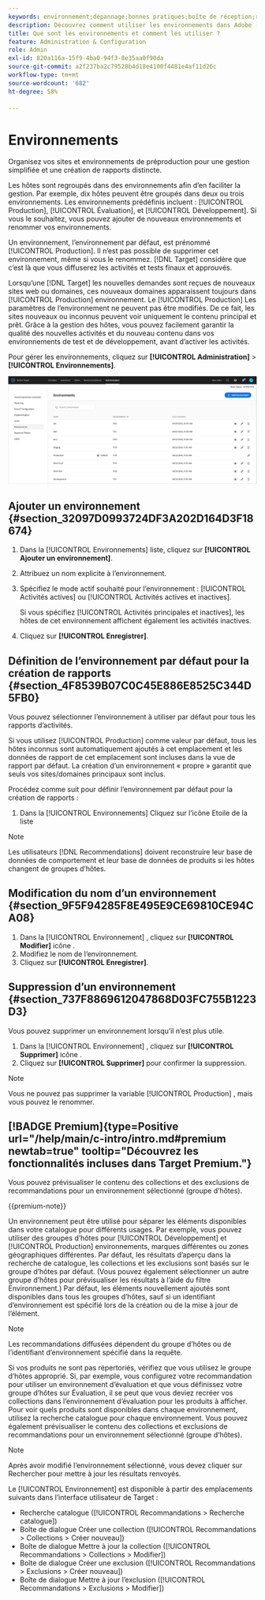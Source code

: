 ```yaml
---
keywords: environnement;dépannage;bonnes pratiques;boîte de réception;redirections;redirection;liste autorisée;liste bloquée;liste bloquée;liste autorisée
description: Découvrez comment utiliser les environnements dans Adobe [!DNL Target] pour organiser vos sites et environnements de préproduction afin de faciliter la gestion et de créer des rapports séparés.
title: Que sont les environnements et comment les utiliser ?
feature: Administration & Configuration
role: Admin
exl-id: 820a116a-15f9-4ba0-94f3-8e35aa0f90da
source-git-commit: a2f237ba2c79528b4d18e4100f4481e4af11d26c
workflow-type: tm+mt
source-wordcount: '682'
ht-degree: 58%

---
```


# Environnements

Organisez vos sites et environnements de préproduction pour une gestion simplifiée et une création de rapports distincte.

Les hôtes sont regroupés dans des environnements afin d’en faciliter la gestion. Par exemple, dix hôtes peuvent être groupés dans deux ou trois environnements. Les environnements prédéfinis incluent : [!UICONTROL Production], [!UICONTROL Évaluation], et [!UICONTROL Développement]. Si vous le souhaitez, vous pouvez ajouter de nouveaux environnements et renommer vos environnements.

Un environnement, l’environnement par défaut, est prénommé [!UICONTROL Production]. Il n’est pas possible de supprimer cet environnement, même si vous le renommez. [!DNL Target] considère que c’est là que vous diffuserez les activités et tests finaux et approuvés.

Lorsqu’une [!DNL Target] les nouvelles demandes sont reçues de nouveaux sites web ou domaines, ces nouveaux domaines apparaissent toujours dans [!UICONTROL Production] environnement. Le [!UICONTROL Production] Les paramètres de l’environnement ne peuvent pas être modifiés. De ce fait, les sites nouveaux ou inconnus peuvent voir uniquement le contenu principal et prêt. Grâce à la gestion des hôtes, vous pouvez facilement garantir la qualité des nouvelles activités et du nouveau contenu dans vos environnements de test et de développement, avant d’activer les activités.

Pour gérer les environnements, cliquez sur **[!UICONTROL Administration]** > **[!UICONTROL Environnements]**.

![Liste des environnements](/help/main/administrating-target/assets/environments.png)

## Ajouter un environnement {#section_32097D0993724DF3A202D164D3F18674}

1. Dans la [!UICONTROL Environnements] liste, cliquez sur **[!UICONTROL Ajouter un environnement]**.
1. Attribuez un nom explicite à l’environnement.
1. Spécifiez le mode actif souhaité pour l’environnement : [!UICONTROL Activités actives] ou [!UICONTROL Activités actives et inactives].

   Si vous spécifiez [!UICONTROL Activités principales et inactives], les hôtes de cet environnement affichent également les activités inactives.

1. Cliquez sur **[!UICONTROL Enregistrer]**.

## Définition de l’environnement par défaut pour la création de rapports {#section_4F8539B07C0C45E886E8525C344D5FB0}

Vous pouvez sélectionner l’environnement à utiliser par défaut pour tous les rapports d’activités.

Si vous utilisez [!UICONTROL Production] comme valeur par défaut, tous les hôtes inconnus sont automatiquement ajoutés à cet emplacement et les données de rapport de cet emplacement sont incluses dans la vue de rapport par défaut. La création d’un environnement « propre » garantit que seuls vos sites/domaines principaux sont inclus.

Procédez comme suit pour définir l’environnement par défaut pour la création de rapports :

1. Dans la [!UICONTROL Environnements] Cliquez sur l’icône Etoile de la liste

>[!NOTE]
>
>Les utilisateurs [!DNL Recommendations] doivent reconstruire leur base de données de comportement et leur base de données de produits si les hôtes changent de groupes d’hôtes.

## Modification du nom d’un environnement {#section_9F5F94285F8E495E9CE69810CE94CA08}

1. Dans la [!UICONTROL Environnement] , cliquez sur **[!UICONTROL Modifier]** icône .
1. Modifiez le nom de l’environnement.
1. Cliquez sur **[!UICONTROL Enregistrer]**.

## Suppression d’un environnement {#section_737F8869612047868D03FC755B1223D3}

Vous pouvez supprimer un environnement lorsqu’il n’est plus utile.

1. Dans la [!UICONTROL Environnement] , cliquez sur **[!UICONTROL Supprimer]** icône .
1. Cliquez sur **[!UICONTROL Supprimer]** pour confirmer la suppression.

>[!NOTE]
>
>Vous ne pouvez pas supprimer la variable [!UICONTROL Production] , mais vous pouvez le renommer.

##  [!BADGE Premium]{type=Positive url="/help/main/c-intro/intro.md#premium newtab=true" tooltip="Découvrez les fonctionnalités incluses dans Target Premium."}

Vous pouvez prévisualiser le contenu des collections et des exclusions de recommandations pour un environnement sélectionné (groupe d’hôtes).

{{premium-note}}

Un environnement peut être utilisé pour séparer les éléments disponibles dans votre catalogue pour différents usages. Par exemple, vous pouvez utiliser des groupes d’hôtes pour [!UICONTROL Développement] et [!UICONTROL Production] environnements, marques différentes ou zones géographiques différentes. Par défaut, les résultats d’aperçu dans la recherche de catalogue, les collections et les exclusions sont basés sur le groupe d’hôtes par défaut. (Vous pouvez également sélectionner un autre groupe d’hôtes pour prévisualiser les résultats à l’aide du filtre Environnement.) Par défaut, les éléments nouvellement ajoutés sont disponibles dans tous les groupes d’hôtes, sauf si un identifiant d’environnement est spécifié lors de la création ou de la mise à jour de l’élément.

>[!NOTE]
>
>Les recommandations diffusées dépendent du groupe d’hôtes ou de l’identifiant d’environnement spécifié dans la requête.


Si vos produits ne sont pas répertoriés, vérifiez que vous utilisez le groupe d’hôtes approprié. Si, par exemple, vous configurez votre recommandation pour utiliser un environnement d’évaluation et que vous définissez votre groupe d’hôtes sur Évaluation, il se peut que vous deviez recréer vos collections dans l’environnement d’évaluation pour les produits à afficher. Pour voir quels produits sont disponibles dans chaque environnement, utilisez la recherche catalogue pour chaque environnement. Vous pouvez également prévisualiser le contenu des collections et exclusions de recommandations pour un environnement sélectionné (groupe d’hôtes).

>[!NOTE]
>Après avoir modifié l’environnement sélectionné, vous devez cliquer sur Rechercher pour mettre à jour les résultats renvoyés.

Le [!UICONTROL Environnement] est disponible à partir des emplacements suivants dans l’interface utilisateur de Target :

* Recherche catalogue ([!UICONTROL Recommandations > Recherche catalogue])
* Boîte de dialogue Créer une collection ([!UICONTROL Recommandations > Collections > Créer nouveau])
* Boîte de dialogue Mettre à jour la collection ([!UICONTROL Recommandations > Collections > Modifier])
* Boîte de dialogue Créer une exclusion ([!UICONTROL Recommandations > Exclusions > Créer nouveau])
* Boîte de dialogue Mettre à jour l’exclusion ([!UICONTROL Recommandations > Exclusions > Modifier])

